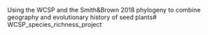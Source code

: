 Using the WCSP and the Smith&Brown 2018 phylogeny to combine geography and evolutionary history of seed plants# WCSP_species_richness_project
